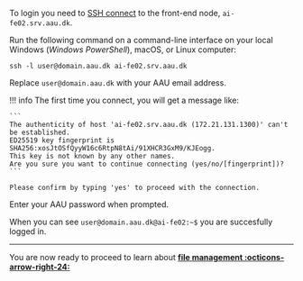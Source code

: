 To login you need to [SSH connect](https://www.cloudflare.com/learning/access-management/what-is-ssh/) to the front-end node, `ai-fe02.srv.aau.dk`. 

Run the following command on a command-line interface on your local Windows (*Windows PowerShell*), macOS, or Linux computer:

```
ssh -l user@domain.aau.dk ai-fe02.srv.aau.dk
```


Replace `user@domain.aau.dk` with your AAU email address.

!!! info
    The first time you connect, you will get a message like:

    ```
    The authenticity of host 'ai-fe02.srv.aau.dk (172.21.131.1300)' can't be established.
    ED25519 key fingerprint is SHA256:xosJtOSfQyyW16c6RtpN8tAi/91XHCR3GxM9/KJEogg.
    This key is not known by any other names.
    Are you sure you want to continue connecting (yes/no/[fingerprint])?
    ```

    Please confirm by typing 'yes' to proceed with the connection.

Enter your AAU password when prompted. 

When you can see `user@domain.aau.dk@ai-fe02:~$` you are succesfully logged in.

<hr>

You are now ready to proceed to learn about [**file management :octicons-arrow-right-24:**](file-management.md)